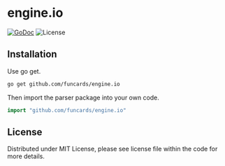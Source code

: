 # engine.io

[![GoDoc](https://godoc.org/github.com/funcards/engine.io?status.svg)](https://pkg.go.dev/github.com/funcards/engine.io)
![License](https://img.shields.io/dub/l/vibe-d.svg)

## Installation

Use go get.

```bash
go get github.com/funcards/engine.io
```

Then import the parser package into your own code.

```go
import "github.com/funcards/engine.io"
```

## License

Distributed under MIT License, please see license file within the code for more details.
